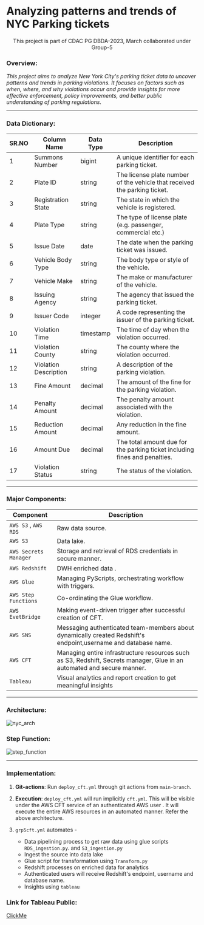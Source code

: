 # **Analyzing patterns and trends of NYC Parking tickets**


<p align="center">
    This project is part of CDAC PG DBDA-2023, March collaborated under Group-5
</p>


### **Overview:**

_This project aims to analyze New York City's parking ticket data to uncover patterns and trends in parking violations. It focuses on factors such as when, where, and why violations occur and provide insights for more effective enforcement, policy improvements, and better public understanding of parking regulations_.

-----------

### **Data Dictionary:**

| **SR.NO** | **Column Name**       | **Data Type** | **Description**                                              |
| --------- | --------------------- | ------------- | ------------------------------------------------------------ |
| 1         | Summons Number        | bigint        | A unique identifier for  each parking ticket.                |
| 2         | Plate ID              | string        | The license plate number  of the vehicle that received the parking ticket. |
| 3         | Registration State    | string        | The state in which the  vehicle is registered.               |
| 4         | Plate Type            | string        | The type of license  plate (e.g. passenger, commercial etc.) |
| 5         | Issue Date            | date          | The date when the  parking ticket was issued.                |
| 6         | Vehicle Body Type     | string        | The body type or style  of the vehicle.                      |
| 7         | Vehicle Make          | string        | The make or manufacturer  of the vehicle.                    |
| 8         | Issuing Agency        | string        | The agency that issued  the parking ticket.                  |
| 9         | Issuer Code           | integer       | A code representing the  issuer of the parking ticket.       |
| 10        | Violation Time        | timestamp     | The time of day when the  violation occurred.                |
| 11        | Violation County      | string        | The county where the violation  occurred.                    |
| 12        | Violation Description | string        | A description of the  parking violation.                     |
| 13        | Fine Amount           | decimal       | The amount of the fine  for the parking violation.           |
| 14        | Penalty Amount        | decimal       | The penalty amount  associated with the violation.           |
| 15        | Reduction Amount      | decimal       | Any reduction in the  fine amount.                           |
| 16        | Amount Due            | decimal       | The total amount due for  the parking ticket including fines and  penalties. |
| 17        | Violation Status      | string        | The status of the  violation.                                |



------------------------------

### **Major Components:**

| Component             | Description                                                  |
| --------------------- | ------------------------------------------------------------ |
| `AWS S3` , `AWS RDS`  | Raw data source.                                             |
| `AWS S3`              | Data lake.                                                   |
| `AWS Secrets Manager` | Storage and retrieval of RDS credentials in secure manner.   |
| `AWS Redshift`        | DWH  enriched data .                                         |
| `AWS Glue`            | Managing  PyScripts, orchestrating workflow with triggers.   |
| `AWS Step Functions`  | Co-ordinating the Glue workflow.                             |
| `AWS EvetBridge`      | Making event-driven trigger after successful creation of CFT. |
| `AWS SNS`             | Messaging  authenticated team-members about dynamically created Redshift's endpoint,username and database name. |
| `AWS CFT`             | Managing  entire infrastructure resources such as S3, Redshift, Secrets manager, Glue in an automated and secure manner. |
| `Tableau`             | Visual analytics and report creation to get meaningful insights |



-----------

### **Architecture**:

![nyc_arch](https://github.com/Group5-DBDA-March2023/Analyzing_NYC_Parking_Tickets/blob/VJ_auto/nyc_arch.png)

### **Step Function**:
![step_function](https://github.com/Group5-DBDA-March2023/Analyzing_NYC_Parking_Tickets/blob/VJ_auto/stepfunctions_graph.png)


---------------------

### **Implementation:**

1. **Git-actions**:  Run `deploy_cft.yml` through git actions from `main-branch`. 

2. **Execution**:  `deploy_cft.yml` will run implicitly `cft.yml`. This will be visible under the AWS CFT service of an authenticated AWS user . It will execute the entire AWS resources in an automated manner. Refer the above architecture. 

3. `grp5cft.yml` automates - 

   - Data pipelining process to get raw data  using glue scripts `RDS_ingestion.py`. and `S3_ingestion.py`
   - Ingest the source into data lake
   - Glue script for transformation using `Transform.py`
   - Redshift processes on enriched data for analytics
   - Authenticated users will receive Redshift's endpoint, username and database name.
   - Insights using `tableau`

### **Link for Tableau Public:**

[ClickMe](https://public.tableau.com/views/NYCParkingTicketsViolationAnalysis/Home?:language=en-US&:display_count=n&:origin=viz_share_link)
